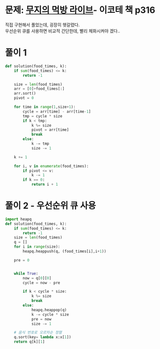 # 문제: [무지의 먹방 라이브](https://programmers.co.kr/learn/courses/30/lessons/42891)- 이코테 책 p316

직접 구현해서 풀었는데, 굉장히 헷갈렸다.  
우선순위 큐를 사용하면 비교적 간단한데, 빨리 체화시켜야 겠다..
# 풀이 1
``` python
def solution(food_times, k):
    if sum(food_times) <= k:
        return -1

    size = len(food_times)
    arr = [0]+food_times[:]
    arr.sort()
    pivot = 0

    for time in range(1,size+1):
        cycle = arr[time] - arr[time-1]
        tmp = cycle * size
        if k < tmp:
            k %= size
            pivot = arr[time]
            break
        else:
            k -= tmp
            size -= 1

    k += 1

    for i, v in enumerate(food_times):
        if pivot <= v:
            k -= 1
        if k == 0:
            return i + 1
```

# 풀이 2 - 우선순위 큐 사용
``` python
import heapq
def solution(food_times, k):
    if sum(food_times) <= k:
        return -1
    size = len(food_times)
    q = []
    for i in range(size):
        heapq.heappush(q, (food_times[i],i+1))

    pre = 0


    while True:
        now = q[0][0]
        cycle = now - pre

        if k < cycle * size:
            k %= size
            break
        else:
            heapq.heappop(q)
            k -= cycle * size
            pre = now
            size -= 1

    # 음식 번호로 오르차순 정렬
    q.sort(key= lambda x:x[1])
    return q[k][1]
```
